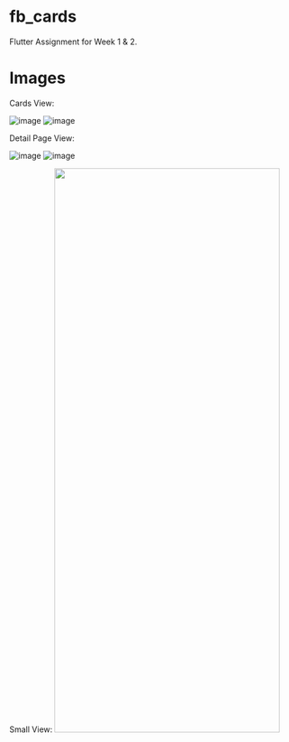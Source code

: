 # fb_cards

Flutter Assignment for Week 1 & 2.

# Images

Cards View:

![image](https://github.com/sonish777/flutter-fb-cards/blob/master/screenshots/1.png)
![image](https://github.com/sonish777/flutter-fb-cards/blob/master/screenshots/5.png)

Detail Page View:

![image](https://github.com/sonish777/flutter-fb-cards/blob/master/screenshots/6.png)
![image](https://github.com/sonish777/flutter-fb-cards/blob/master/screenshots/7.png)

Small View:
<img src="https://github.com/sonish777/flutter-fb-cards/blob/master/screenshots/7.png" height="1000px" width="400px" />


